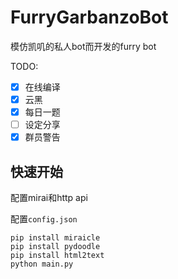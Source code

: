 # FurryGarbanzoBot
模仿凯叽的私人bot而开发的furry bot

TODO:

- [x] 在线编译
- [x] 云黑
- [x] 每日一题
- [ ] 设定分享
- [x] 群员警告

## 快速开始
配置mirai和http api

配置`config.json`

```
pip install miraicle
pip install pydoodle
pip install html2text
python main.py
```
